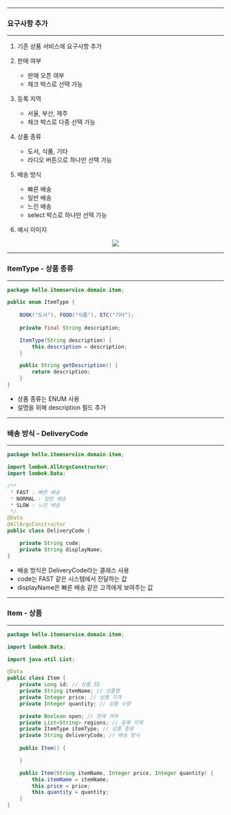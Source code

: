 -----
### 요구사항 추가
-----
1. 기존 상품 서비스에 요구사항 추가
2. 판매 여부
   - 판매 오픈 여부
   - 체크 박스로 선택 가능

3. 등록 지역
   - 서울, 부산, 제주
   - 체크 박스로 다중 선택 가능

4. 상품 종류
   - 도서, 식품, 기타
   - 라디오 버튼으로 하나만 선택 가능

5. 배송 방식
   - 빠른 배송
   - 일반 배송
   - 느린 배송
   - select 박스로 하나만 선택 가능

6. 예시 이미지
<div align="center">
<img src="https://github.com/sooyounghan/Spring/assets/34672301/97bde6f2-2ca6-4412-b302-f907fdc76824">
</div>

-----
### ItemType - 상품 종류
-----
```java
package hello.itemservice.domain.item;

public enum ItemType {
    
    BOOK("도서"), FOOD("식품"), ETC("기타");
    
    private final String description;

    ItemType(String description) {
        this.description = description;
    }

    public String getDescription() {
        return description;
    }
}
```

  - 상품 종류는 ENUM 사용
  - 설명을 위해 description 필드 추가

-----
### 배송 방식 - DeliveryCode
-----
```java
package hello.itemservice.domain.item;

import lombok.AllArgsConstructor;
import lombok.Data;

/**
 * FAST : 빠른 배송
 * NORMAL : 일반 배송
 * SLOW : 느린 배송
 */
@Data
@AllArgsConstructor
public class DeliveryCode {

    private String code;
    private String displayName;
}
```

  - 배송 방식은 DeliveryCode라는 클래스 사용
  - code는 FAST 같은 시스템에서 전달하는 값
  - displayName은 빠른 배송 같은 고객에게 보여주는 값


-----
### Item - 상품
-----
```java
package hello.itemservice.domain.item;

import lombok.Data;

import java.util.List;

@Data
public class Item {
    private Long id; // 상품 ID
    private String itemName; // 상품명
    private Integer price; // 상품 가격
    private Integer quantity; // 상품 수량

    private Boolean open; // 판매 여부
    private List<String> regions; // 등록 지역
    private ItemType itemType; // 상품 종류
    private String deliveryCode; // 배송 방식
    
    public Item() {

    }

    public Item(String itemName, Integer price, Integer quantity) {
        this.itemName = itemName;
        this.price = price;
        this.quantity = quantity;
    }
}
```

